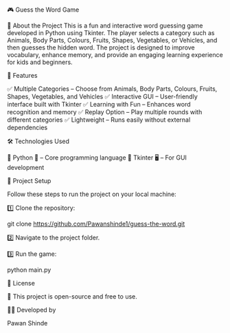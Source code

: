 🎮 Guess the Word Game

📝 About the Project
This is a fun and interactive word guessing game developed in Python using Tkinter. 
The player selects a category such as Animals, Body Parts, Colours, Fruits, Shapes, Vegetables, or Vehicles,
and then guesses the hidden word. The project is designed to improve vocabulary, enhance memory, and provide an engaging learning experience for kids and beginners.

🚀 Features

✅ Multiple Categories – Choose from Animals, Body Parts, Colours, Fruits, Shapes, Vegetables, and Vehicles
✅ Interactive GUI – User-friendly interface built with Tkinter
✅ Learning with Fun – Enhances word recognition and memory
✅ Replay Option – Play multiple rounds with different categories
✅ Lightweight – Runs easily without external dependencies

🛠️ Technologies Used

🔹 Python 🐍 – Core programming language
🔹 Tkinter 🖥️ – For GUI development

📂 Project Setup

Follow these steps to run the project on your local machine:

1️⃣ Clone the repository:

git clone https://github.com/Pawanshinde1/guess-the-word.git


2️⃣ Navigate to the project folder.

3️⃣ Run the game:

python main.py

📜 License

📌 This project is open-source and free to use.

👨‍💻 Developed by

Pawan Shinde
